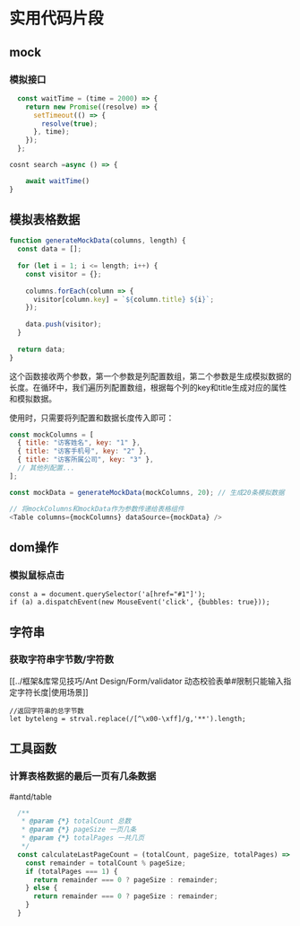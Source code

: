 # 实用代码片段

## mock

### 模拟接口

```javaScript
  const waitTime = (time = 2000) => {
    return new Promise((resolve) => {
      setTimeout(() => {
        resolve(true);
      }, time);
    });
  };

cosnt search =async () => {

    await waitTime()
}

```


## 模拟表格数据

```js
function generateMockData(columns, length) {
  const data = [];
  
  for (let i = 1; i <= length; i++) {
    const visitor = {};
    
    columns.forEach(column => {
      visitor[column.key] = `${column.title} ${i}`;
    });
    
    data.push(visitor);
  }
  
  return data;
}

```

这个函数接收两个参数，第一个参数是列配置数组，第二个参数是生成模拟数据的长度。在循环中，我们遍历列配置数组，根据每个列的key和title生成对应的属性和模拟数据。

使用时，只需要将列配置和数据长度传入即可：

```js
const mockColumns = [
  { title: "访客姓名", key: "1" },
  { title: "访客手机号", key: "2" },
  { title: "访客所属公司", key: "3" },
  // 其他列配置...
];

const mockData = generateMockData(mockColumns, 20); // 生成20条模拟数据

// 将mockColumns和mockData作为参数传递给表格组件
<Table columns={mockColumns} dataSource={mockData} />

```
## dom操作

### 模拟鼠标点击

```JSX
const a = document.querySelector('a[href="#1"]');
if (a) a.dispatchEvent(new MouseEvent('click', {bubbles: true}));
```

## 字符串

### 获取字符串字节数/字符数

[[../框架&库常见技巧/Ant Design/Form/validator 动态校验表单#限制只能输入指定字符长度|使用场景]]

```
//返回字符串的总字节数 
let byteleng = strval.replace(/[^\x00-\xff]/g,'**').length;
```


## 工具函数

### 计算表格数据的最后一页有几条数据 
#antd/table 
``` js
  /**
   * @param {*} totalCount 总数
   * @param {*} pageSize 一页几条
   * @param {*} totalPages 一共几页
   */
  const calculateLastPageCount = (totalCount, pageSize, totalPages) => {
    const remainder = totalCount % pageSize;
    if (totalPages === 1) {
      return remainder === 0 ? pageSize : remainder;
    } else {
      return remainder === 0 ? pageSize : remainder;
    }
  }
```
